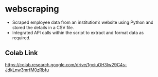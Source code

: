 # webscraping
* Scraped employee data from an institution’s website using Python and stored the details in a CSV file.
* Integrated API calls within the script to extract and format data as required.

## Colab Link
https://colab.research.google.com/drive/1gciuOH3Iw29C4s-JdkLnw3mrfM0zRbfu
